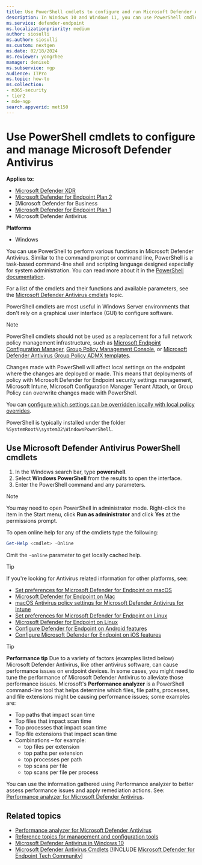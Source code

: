 ```yaml
---
title: Use PowerShell cmdlets to configure and run Microsoft Defender Antivirus
description: In Windows 10 and Windows 11, you can use PowerShell cmdlets to run scans, update Security intelligence, and change settings in Microsoft Defender Antivirus.
ms.service: defender-endpoint
ms.localizationpriority: medium
author: siosulli
ms.author: siosulli
ms.custom: nextgen
ms.date: 02/18/2024
ms.reviewer: yongrhee
manager: deniseb
ms.subservice: ngp
audience: ITPro
ms.topic: how-to
ms.collection: 
- m365-security
- tier2
- mde-ngp
search.appverid: met150
---
```


# Use PowerShell cmdlets to configure and manage Microsoft Defender Antivirus

**Applies to:**
- [Microsoft Defender XDR](https://go.microsoft.com/fwlink/?linkid=2118804)
- [Microsoft Defender for Endpoint Plan 2](https://go.microsoft.com/fwlink/p/?linkid=2154037)
- [Microsoft Defender for Business
- [Microsoft Defender for Endpoint Plan 1](https://go.microsoft.com/fwlink/?linkid=2154037)
- Microsoft Defender Antivirus

**Platforms**
- Windows

You can use PowerShell to perform various functions in Microsoft Defender Antivirus. Similar to the command prompt or command line, PowerShell is a task-based command-line shell and scripting language designed especially for system administration. You can read more about it in the [PowerShell documentation](/powershell/scripting/overview).

For a list of the cmdlets and their functions and available parameters, see the [Microsoft Defender Antivirus cmdlets](/powershell/module/defender) topic.

PowerShell cmdlets are most useful in Windows Server environments that don't rely on a graphical user interface (GUI) to configure software.

> [!NOTE]
> PowerShell cmdlets should not be used as a replacement for a full network policy management infrastructure, such as [Microsoft Endpoint Configuration Manager](/configmgr), [Group Policy Management Console](use-group-policy-microsoft-defender-antivirus.md), or [Microsoft Defender Antivirus Group Policy ADMX templates](/troubleshoot/windows-client/group-policy/create-and-manage-central-store).

Changes made with PowerShell will affect local settings on the endpoint where the changes are deployed or made. This means that deployments of policy with Microsoft Defender for Endpoint security settings management, Microsoft Intune, Microsoft Configuration Manager Tenant Attach, or Group Policy can overwrite changes made with PowerShell.

You can [configure which settings can be overridden locally with local policy overrides](configure-local-policy-overrides-microsoft-defender-antivirus.md).

PowerShell is typically installed under the folder `%SystemRoot%\system32\WindowsPowerShell`.

## Use Microsoft Defender Antivirus PowerShell cmdlets

1. In the Windows search bar, type **powershell**.
2. Select **Windows PowerShell** from the results to open the interface.
3. Enter the PowerShell command and any parameters.

> [!NOTE]
> You may need to open PowerShell in administrator mode. Right-click the item in the Start menu, click **Run as administrator** and click **Yes** at the permissions prompt.

To open online help for any of the cmdlets type the following:

```PowerShell
Get-Help <cmdlet> -Online
```

Omit the `-online` parameter to get locally cached help.

> [!TIP]
> If you're looking for Antivirus related information for other platforms, see:
> - [Set preferences for Microsoft Defender for Endpoint on macOS](mac-preferences.md)
> - [Microsoft Defender for Endpoint on Mac](microsoft-defender-endpoint-mac.md)
> - [macOS Antivirus policy settings for Microsoft Defender Antivirus for Intune](/mem/intune/protect/antivirus-microsoft-defender-settings-macos)
> - [Set preferences for Microsoft Defender for Endpoint on Linux](linux-preferences.md)
> - [Microsoft Defender for Endpoint on Linux](microsoft-defender-endpoint-linux.md)
> - [Configure Defender for Endpoint on Android features](android-configure.md)
> - [Configure Microsoft Defender for Endpoint on iOS features](ios-configure-features.md)

> [!TIP]
> **Performance tip** Due to a variety of factors (examples listed below) Microsoft Defender Antivirus, like other antivirus software, can cause performance issues on endpoint devices. In some cases, you might need to tune the performance of Microsoft Defender Antivirus to alleviate those performance issues. Microsoft's **Performance analyzer** is a PowerShell command-line tool that helps determine which files, file paths, processes, and file extensions might be causing performance issues; some examples are:
>
> - Top paths that impact scan time
> - Top files that impact scan time
> - Top processes that impact scan time
> - Top file extensions that impact scan time
> - Combinations – for example:
>   - top files per extension
>   - top paths per extension
>   - top processes per path
>   - top scans per file
>   - top scans per file per process
>
> You can use the information gathered using Performance analyzer to better assess performance issues and apply remediation actions. 
> See: [Performance analyzer for Microsoft Defender Antivirus](tune-performance-defender-antivirus.md).

## Related topics

- [Performance analyzer for Microsoft Defender Antivirus](tune-performance-defender-antivirus.md)
- [Reference topics for management and configuration tools](configuration-management-reference-microsoft-defender-antivirus.md)
- [Microsoft Defender Antivirus in Windows 10](microsoft-defender-antivirus-in-windows-10.md)
- [Microsoft Defender Antivirus Cmdlets](/powershell/module/defender)
[!INCLUDE [Microsoft Defender for Endpoint Tech Community](../includes/defender-mde-techcommunity.md)]
